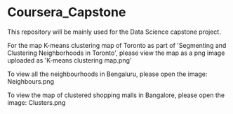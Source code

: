 # Coursera_Capstone
This repository will be mainly used for the Data Science capstone project.

For the map K-means clustering map of Toronto as part of 'Segmenting and Clustering Neighborhoods in Toronto', please view the map as a png image uploaded as 'K-means clustering map.png'

To view all the neighbourhoods in Bengaluru, please open the image: Neighbours.png

To view the map of clustered shopping malls in Bangalore, please open the image: Clusters.png
